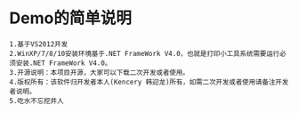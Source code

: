 # Demo的简单说明 
	1.基于VS2012开发
	2.WinXP/7/8/10安装环境基于.NET FrameWork V4.0，也就是打印小工具系统需要运行必须安装.NET FrameWork V4.0。
	3.开源说明：本项目开源，大家可以下载二次开发或者使用。
	4.版权所有：该软件归开发者本人(Kencery 韩迎龙)所有，如需二次开发或者使用请备注开发者说明。
	5.吃水不忘挖井人
	
	
